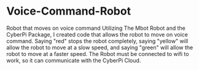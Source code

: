 # Voice-Command-Robot
Robot that moves on voice command
Utilizing The Mbot Robot and the CyberPi Package, I created code that allows the robot to move on voice command. Saying "red" stops the robot completely, saying "yellow" will allow the robot to move at a slow speed, and saying "green" will allow the robot to move at a faster speed.
The Robot must be connected to wifi to work, so it can communicate with the CyberPi Cloud.
